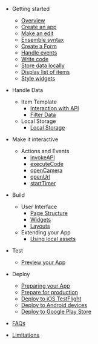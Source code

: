 - Getting started
  - [Overview](getting-started/home.md)
  - [Create an app](./getting-started/1-create-app)
  - [Make an edit](./getting-started/2-edit)
  - [Ensemble syntax](./getting-started/3-ensemble-syntax)
  - [Create a Form](./getting-started/4-form)
  - [Handle events](./getting-started/5-actions)
  - [Write code](./getting-started/6-code)
  - [Store data locally](./getting-started/7-storage)
  - [Display list of items](./getting-started/8-item-template)
  - [Style widgets](./getting-started/9-styling)

- Handle Data
  - Item Template
    - [Interaction with API](./handle-data/item-template/1-interaction-with-api)
    - [Filter Data](./handle-data/item-template/2-filter-data)
  - Local Storage
    - [Local Storage](./handle-data/local-storage/1-local-storage.md)

- Make it interactive
  - Actions and Events
    - [invokeAPI](./make-it-interactive/actions-and-events/1-invokeAPI.md)
    - [executeCode](./make-it-interactive/actions-and-events/2-executeCode.md)
    - [openCamera](./make-it-interactive/actions-and-events/3-openCamera.md)
    - [openUrl](./make-it-interactive/actions-and-events/4-openUrl.md)
    - [startTimer](./make-it-interactive/actions-and-events/5-startTimer.md)

- Build
  - User Interface
    - [Page Structure](build/user-interface/1-page-structure)
    - [Widgets](build/user-interface/2-widgets.md)
    - [Layouts](build/user-interface/3-layouts.md)
  - Extending your App
    - [Using local assets](build/extend/1-local-assets.md)
- Test
  - [Preview your App](test/1-preview-app.md)
- Deploy
  - [Preparing your App](deploy/1-prepare-app.md)
  - [Prepare for production](deploy/5-prepare-for-production.md)
  - [Deploy to iOS TestFlight](deploy/2-ios-appstore.md)
  - [Deploy to Android devices](deploy/3-android-device.md)
  - [Deploy to Google Play Store](deploy/4-android-play-store.md)



<!-- * [Exercises](./exercises/index)
  * [Prerequisite](./exercises/0-prerequisite)
  * [Update the title](./exercises/1-update-app-title)
  * [Add a header](./exercises/2-add-header)
  * [Add location field](./exercises/3-add-location-field)
  * [Display task locations](./exercises/4-display-task-locations)
  * [Final code](./exercises/final-code) -->

- [FAQs](./faq)

- [Limitations](./limitations)

